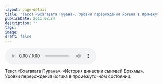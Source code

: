 ```yaml
---
layout: page-detail
title: "Текст «Бхагавата Пурана». Уровни перерождения йогина в промежуточном состоянии"
publishDate: 2011.02.24
description: ""
tags:
image:
draft: false
---
```


<audio title="2011.02.24 - Текст «Бхагавата Пурана». Уровни перерождения йогина в промежуточном состоянии.mp3" src="https://filer-api.advayta.org/v1.0/public/files/72905" controls=""></audio>

 Текст «Бхагавата Пурана». «История династии сыновей Брахмы».  
 Уровни перерождения йогина в промежуточном состоянии.  

  
